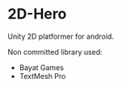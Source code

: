# 2D-Hero

Unity 2D platformer for android.

Non committed library used:
  - Bayat Games
  - TextMesh Pro
